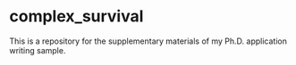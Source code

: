 # complex_survival
This is a repository for the supplementary materials of my Ph.D. application writing sample. 
